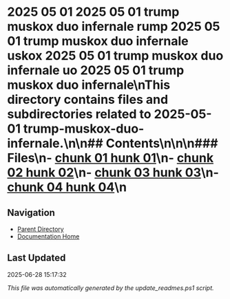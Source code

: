 # 2025 05 01  2025 05 01 trump muskox duo infernale rump  2025 05 01 trump muskox duo infernale uskox  2025 05 01 trump muskox duo infernale uo  2025 05 01 trump muskox duo infernale\nThis directory contains files and subdirectories related to 2025-05-01 trump-muskox-duo-infernale.\n\n## Contents\n<!-- toc -->\n\n### Files\n- [chunk 01 hunk 01](./chunk_01.md)\n- [chunk 02 hunk 02](./chunk_02.md)\n- [chunk 03 hunk 03](./chunk_03.md)\n- [chunk 04 hunk 04](./chunk_04.md)\n
## Navigation

- [Parent Directory](../)
- [Documentation Home](../../)

## Last Updated

2025-06-28 15:17:32

*This file was automatically generated by the update_readmes.ps1 script.*